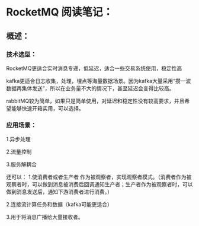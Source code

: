 # RocketMQ 阅读笔记：

## 概述：

### 技术选型：

RocketMQ更适合实时消息专递，低延迟，适合一些交易系统使用，稳定性高

kafka更适合日志收集，处理，埋点等海量数据场景。因为kafka大量采用“攒一波数据再集体发送”，所以在业务量不大的情况下，甚至延迟会变得比较高。

rabbitMQ较为简单，如果只是简单使用，对延迟和稳定性没有较高要求，并且希望能够快速开箱实用，可以选择。



### 应用场景：

1.异步处理

2.流量控制

3.服务解耦合



还可以：
1.使消费者或者生产者 作为被观察者，实现观察者模式。（消费者作为被观察者时，可以做到消息被消费后回调通知生产者；生产者作为被观察者时，可以做到消息发送后，通知下游消费者进行消费。）

2.连接流计算任务和数据（kafka可能更适合）

3.用于将消息广播给大量接收者。

